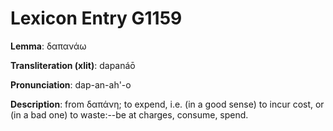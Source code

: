 # Lexicon Entry G1159

**Lemma**: δαπανάω

**Transliteration (xlit)**: dapanáō

**Pronunciation**: dap-an-ah'-o

**Description**:
from δαπάνη; to expend, i.e. (in a good sense) to incur cost, or (in a bad one) to waste:--be at charges, consume, spend.
